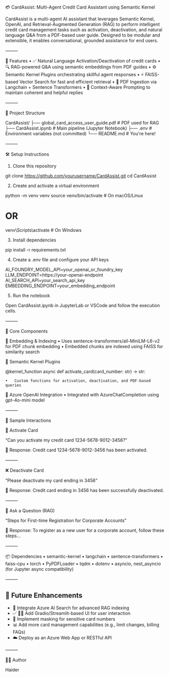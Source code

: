💳 CardAssist: Multi-Agent Credit Card Assistant using Semantic Kernel

CardAssist is a multi-agent AI assistant that leverages Semantic Kernel, OpenAI, and Retrieval-Augmented Generation (RAG) to perform intelligent credit card management tasks such as activation, deactivation, and natural language Q&A from a PDF-based user guide.
Designed to be modular and extensible, it enables conversational, grounded assistance for end users.

⸻

🚀 Features
	•	✅ Natural Language Activation/Deactivation of credit cards
	•	🔍 RAG-powered Q&A using semantic embeddings from PDF guides
	•	⚙️ Semantic Kernel Plugins orchestrating skillful agent responses
	•	⚡ FAISS-based Vector Search for fast and efficient retrieval
	•	📄 PDF Ingestion via Langchain + Sentence Transformers
	•	🧠 Context-Aware Prompting to maintain coherent and helpful replies

⸻

📁 Project Structure

CardAssist/
├── global_card_access_user_guide.pdf   # PDF used for RAG
├── CardAssist.ipynb                    # Main pipeline (Jupyter Notebook)
├── .env                                # Environment variables (not committed)
└── README.md                           # You're here!



⸻

🛠️ Setup Instructions

1. Clone this repository

git clone https://github.com/yourusername/CardAssist.git
cd CardAssist

2. Create and activate a virtual environment

python -m venv venv
source venv/bin/activate       # On macOS/Linux
# OR
venv\Scripts\activate          # On Windows

3. Install dependencies

pip install -r requirements.txt

4. Create a .env file and configure your API keys

AI_FOUNDRY_MODEL_API=your_openai_or_foundry_key
LLM_ENDPOINT=https://your-openai-endpoint
AI_SEARCH_API=your_search_api_key
EMBEDDING_ENDPOINT=your_embedding_endpoint

5. Run the notebook

Open CardAssist.ipynb in JupyterLab or VSCode and follow the execution cells.

⸻

🔧 Core Components

🔹 Embedding & Indexing
	•	Uses sentence-transformers/all-MiniLM-L6-v2 for PDF chunk embedding
	•	Embedded chunks are indexed using FAISS for similarity search

🔹 Semantic Kernel Plugins

@kernel_function
async def activate_card(card_number: str) -> str:

	•	Custom functions for activation, deactivation, and PDF-based queries

🔹 Azure OpenAI Integration
	•	Integrated with AzureChatCompletion using gpt-4o-mini model

⸻

💬 Sample Interactions

🔧 Activate Card

“Can you activate my credit card 1234-5678-9012-3456?”

💬 Response: Credit card 1234-5678-9012-3456 has been activated.

⸻

❌ Deactivate Card

“Please deactivate my card ending in 3456”

💬 Response: Credit card ending in 3456 has been successfully deactivated.

⸻

🧠 Ask a Question (RAG)

“Steps for First-time Registration for Corporate Accounts”

💬 Response: To register as a new user for a corporate account, follow these steps…

⸻

📦 Dependencies
	•	semantic-kernel
	•	langchain
	•	sentence-transformers
	•	faiss-cpu
	•	torch
	•	PyPDFLoader
	•	tqdm
	•	dotenv
	•	asyncio, nest_asyncio (for Jupyter async compatibility)

⸻

## 🔮 Future Enhancements

- 🧠 Integrate Azure AI Search for advanced RAG indexing  
- ✅ 🧑‍💻 Add Gradio/Streamlit-based UI for user interaction  
- 🔐 Implement masking for sensitive card numbers  
- 📊 Add more card management capabilities (e.g., limit changes, billing FAQs)  
- ☁️ Deploy as an Azure Web App or RESTful API  

⸻

👨‍💻 Author

Haider
